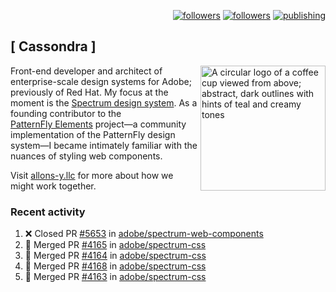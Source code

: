 <p align="right"><a rel="me" href="https://front-end.social/@castastrophe">
    <img alt="followers" title="Follow me on Mastodon" src="https://img.shields.io/mastodon/follow/109297102751309835?domain=https%3A%2F%2Ffront-end.social&label=Follow&logo=mastodon&logoColor=white&style=for-the-badge&labelColor=008080&color=006969"/></a>
  <a href="https://codepen.io/castastrophe/">
    <img alt="followers" title="Follow me on CodePen" src="https://img.shields.io/badge/23-1?color=640464&labelColor=7c007c&style=for-the-badge&logo=codepen&label=Follow"/></a>
<a href="https://castastrophe.medium.com/">
    <img alt="publishing" title="View articles on Medium" src="https://img.shields.io/badge/107-1?color=666&labelColor=444&label=subscribe&logo=medium&logoColor=white&style=for-the-badge"/></a>
</p>

## [&nbsp;Cassondra&nbsp;]

<img align="right" src="https://github-production-user-asset-6210df.s3.amazonaws.com/1840295/253016758-ba468774-1cd3-42c2-8f43-947b5eeb5edf.png" height="200" alt="A circular logo of a coffee cup viewed from above; abstract, dark outlines with hints of teal and creamy tones">

Front-end developer and architect of enterprise-scale design systems for Adobe; previously of Red Hat. My focus at the moment is the [Spectrum design system](https://github.com/adobe/spectrum-css). As a founding contributor to the [PatternFly&nbsp;Elements](https://github.com/patternfly/patternfly-elements) project&mdash;a community implementation of the PatternFly design system&mdash;I became intimately familiar with the nuances of styling web components.

Visit [allons-y.llc](http://allons-y.llc/) for more about how we might work together.

### Recent activity

<!--START_SECTION:activity-->
1. ❌ Closed PR [#5653](https://github.com/adobe/spectrum-web-components/pull/5653) in [adobe/spectrum-web-components](https://github.com/adobe/spectrum-web-components)
2. 🎉 Merged PR [#4165](https://github.com/adobe/spectrum-css/pull/4165) in [adobe/spectrum-css](https://github.com/adobe/spectrum-css)
3. 🎉 Merged PR [#4164](https://github.com/adobe/spectrum-css/pull/4164) in [adobe/spectrum-css](https://github.com/adobe/spectrum-css)
4. 🎉 Merged PR [#4168](https://github.com/adobe/spectrum-css/pull/4168) in [adobe/spectrum-css](https://github.com/adobe/spectrum-css)
5. 🎉 Merged PR [#4163](https://github.com/adobe/spectrum-css/pull/4163) in [adobe/spectrum-css](https://github.com/adobe/spectrum-css)
<!--END_SECTION:activity-->
